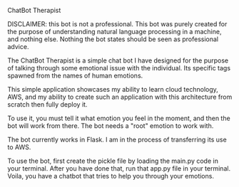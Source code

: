 ChatBot Therapist

DISCLAIMER: this bot is not a professional. This bot was purely created for the purpose of understanding natural language processing in a machine, and nothing else. Nothing the bot states should be seen as professional advice.

The ChatBot Therapist is a simple chat bot I have designed for the purpose of talking through some emotional issue with the individual. Its specific tags spawned from the names of human emotions. 

This simple application showcases my ability to learn cloud technology, AWS, and my ability to create such an application with this architecture from scratch then fully deploy it.

To use it, you must tell it what emotion you feel in the moment, and then the bot will work from there. The bot needs a "root" emotion to work with.

The bot currently works in Flask. I am in the process of transferring its use to AWS.

To use the bot, first create the pickle file by loading the main.py code in your terminal. After you have done that, run that app.py file in your terminal. Voila, you have a chatbot that tries to help you through your emotions.

